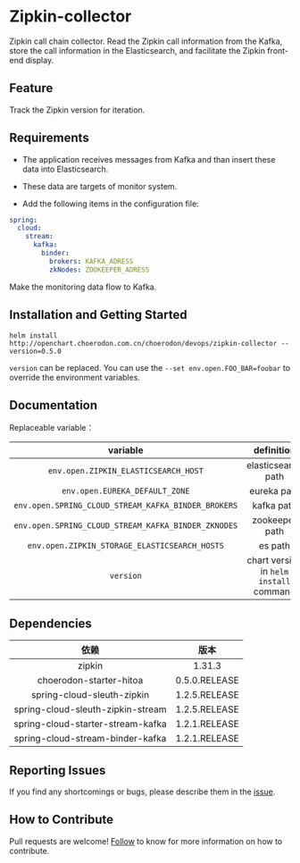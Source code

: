 # Zipkin-collector

Zipkin call chain collector.
Read the Zipkin call information from the Kafka, store the call information in the Elasticsearch, and facilitate the Zipkin front-end display.

## Feature

Track the Zipkin version for iteration.
## Requirements

 - The application receives messages from Kafka and than insert these data into Elasticsearch.

 - These data are targets of monitor system.

 - Add the following items in the configuration file:

```yaml
spring:
  cloud:
    stream:
      kafka:
        binder:
          brokers: KAFKA_ADRESS
          zkNodes: ZOOKEEPER_ADRESS
```

Make the monitoring data flow to Kafka.

## Installation and Getting Started

`helm install http://openchart.choerodon.com.cn/choerodon/devops/zipkin-collector --version=0.5.0`

`version` can be replaced. You can use the `--set env.open.FOO_BAR=foobar` to override the environment variables.

## Documentation

Replaceable variable：

|           variable        |  definition  |
| :-----------------------: | :----: |
| `env.open.ZIPKIN_ELASTICSEARCH_HOST` | elasticsearch path |
| `env.open.EUREKA_DEFAULT_ZONE` | eureka path |
| `env.open.SPRING_CLOUD_STREAM_KAFKA_BINDER_BROKERS` | kafka path |
| `env.open.SPRING_CLOUD_STREAM_KAFKA_BINDER_ZKNODES` | zookeeper path |
| `env.open.ZIPKIN_STORAGE_ELASTICSEARCH_HOSTS` | es path |
| `version` | chart version in `helm install` command |


## Dependencies

|          依赖           |  版本  |
| :---------------------: | :----: |
|         zipkin          | 1.31.3 |
| choerodon-starter-hitoa | 0.5.0.RELEASE  |
| spring-cloud-sleuth-zipkin| 1.2.5.RELEASE |
| spring-cloud-sleuth-zipkin-stream | 1.2.5.RELEASE |
| spring-cloud-starter-stream-kafka | 1.2.1.RELEASE |
| spring-cloud-stream-binder-kafka | 1.2.1.RELEASE |


## Reporting Issues
If you find any shortcomings or bugs, please describe them in the [issue](https://github.com/choerodon/choerodon/issues/new?template=issue_template.md).
    
## How to Contribute
Pull requests are welcome! [Follow](https://github.com/choerodon/choerodon/blob/master/CONTRIBUTING.md) to know for more information on how to contribute.